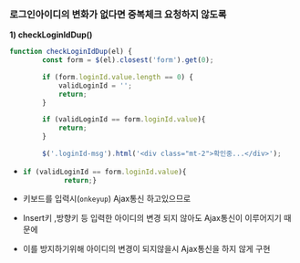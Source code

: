 ### 로그인아이디의 변화가 없다면 중복체크 요청하지 않도록

**1\) checkLoginIdDup()**

```javascript
function checkLoginIdDup(el) {
		const form = $(el).closest('form').get(0);
		
		if (form.loginId.value.length == 0) {
			validLoginId = '';
			return;
		}
		
		if (validLoginId == form.loginId.value){
			return;
		}
		
		$('.loginId-msg').html('<div class="mt-2">확인중...</div>');		
```

- ```javascript
  if (validLoginId == form.loginId.value){
  			return;}
  ```

- 키보드를 입력시(```onkeyup```) Ajax통신 하고있으므로

- Insert키 ,방향키 등 입력한 아이디의 변경 되지 않아도 Ajax통신이 이루어지기 때문에

- 이를 방지하기위해 아이디의 변경이 되지않을시 Ajax통신을 하지 않게 구현